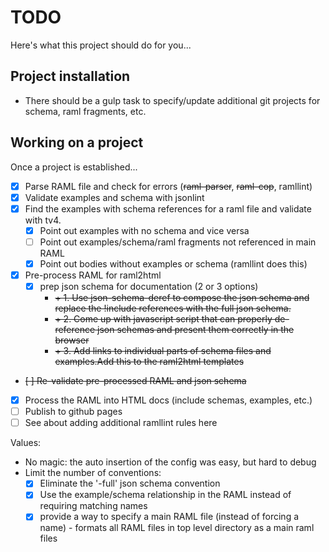 # TODO

Here's what this project should do for you...

## Project installation

* There should be a gulp task to specify/update additional git projects for schema, raml fragments, etc.

## Working on a project
Once a project is established...

* [x] Parse RAML file and check for errors (~~raml-parser~~, ~~raml-cop~~, ramllint)
* [X] Validate examples and schema with jsonlint
* [X] Find the examples with schema references for a raml file and validate with tv4.
    - [X] Point out examples with no schema and vice versa
    - [ ] Point out examples/schema/raml fragments not referenced in main RAML
    - [X] Point out bodies without examples or schema (ramllint does this)
* [X] Pre-process RAML for raml2html
    - [X] prep json schema for documentation (2 or 3 options)
        + ~~+ 1. Use json-schema-deref to compose the json schema and replace the !include references with the full json schema.~~
        + ~~+ 2. Come up with javascript script that can properly de-reference json schemas and present them correctly in the browser~~
        + ~~+ 3. Add links to individual parts of schema files and examples.Add this to the raml2html templates~~
* ~~[ ] Re-validate pre-processed RAML and json schema~~
* [X] Process the RAML into HTML docs (include schemas, examples, etc.)
* [ ] Publish to github pages
* [ ] See about adding additional ramllint rules here

Values:

* No magic: the auto insertion of the config was easy, but hard to debug
* Limit the number of conventions:
    - [X] Eliminate the '-full' json schema convention
    - [X] Use the example/schema relationship in the RAML instead of requiring matching names
    - [X] provide a way to specify a main RAML file (instead of forcing a name) - formats all RAML files in top level directory as a main raml files
